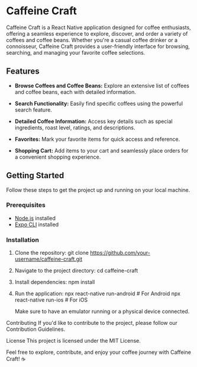# Caffeine Craft

Caffeine Craft is a React Native application designed for coffee enthusiasts, offering a seamless experience to explore, discover, and order a variety of coffees and coffee beans. Whether you're a casual coffee drinker or a connoisseur, Caffeine Craft provides a user-friendly interface for browsing, searching, and managing your favorite coffee selections.



## Features

- **Browse Coffees and Coffee Beans:** Explore an extensive list of coffees and coffee beans, each with detailed information.

- **Search Functionality:** Easily find specific coffees using the powerful search feature.

- **Detailed Coffee Information:** Access key details such as special ingredients, roast level, ratings, and descriptions.

- **Favorites:** Mark your favorite items for quick access and reference.

- **Shopping Cart:** Add items to your cart and seamlessly place orders for a convenient shopping experience.

## Getting Started

Follow these steps to get the project up and running on your local machine.

### Prerequisites

- [Node.js](https://nodejs.org/) installed
- [Expo CLI](https://docs.expo.dev/get-started/installation/) installed

### Installation

1. Clone the repository:
    git clone https://github.com/your-username/caffeine-craft.git

2. Navigate to the project directory:
    cd caffeine-craft

3. Install dependencies:
    npm install

4. Run the application:
    npx react-native run-android   # For Android
    npx react-native run-ios       # For iOS

   Make sure to have an emulator running or a physical device connected.

Contributing
   If you'd like to contribute to the project, please follow our Contribution Guidelines.

License
   This project is licensed under the MIT License.

Feel free to explore, contribute, and enjoy your coffee journey with Caffeine Craft! ☕️

   


